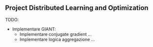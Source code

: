 ## Project Distributed Learning and Optimization

TODO:
 - Implementare GIANT:
    - Implementare conjugate gradient ...
    - Implementare logica aggregazione ...